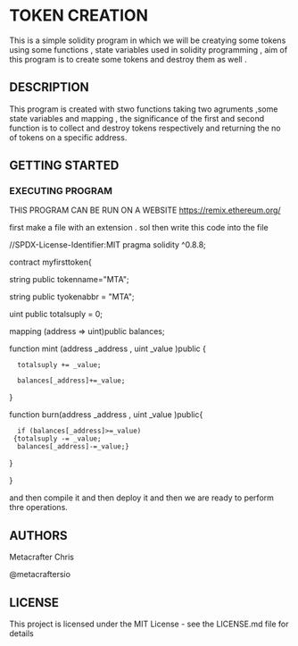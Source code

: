 # TOKEN CREATION
This is a simple solidity program in which we will be creatying some tokens using some functions , state variables used in solidity programming , aim of this program is to create some tokens and destroy them as well .
## DESCRIPTION
This program is created with stwo functions taking two agruments ,some state variables and mapping , the significance of the first and second function is to collect and destroy tokens respectively and returning the no of tokens on a specific address.
## GETTING STARTED
### EXECUTING PROGRAM
THIS PROGRAM CAN BE RUN ON A WEBSITE https://remix.ethereum.org/ 

first make a file with an extension . sol then write this code into the file 

//SPDX-License-Identifier:MIT
pragma solidity ^0.8.8;

contract myfirsttoken{
 
 string public tokenname="MTA";
 
 string public tyokenabbr = "MTA";
 
 uint public totalsuply = 0;
 
 mapping (address => uint)public balances;
  
  function mint (address _address , uint _value )public {
     
      totalsuply += _value;
      
      balances[_address]+=_value;
  }
 
  function burn(address _address , uint _value )public{
      
      if (balances[_address]>=_value)
     {totalsuply -= _value;
      balances[_address]-=_value;}
  }

}

and then compile it and then deploy it and then we are ready to perform thre operations.
## AUTHORS
Metacrafter Chris

@metacraftersio
## LICENSE

This project is licensed under the MIT License - see the LICENSE.md file for details
